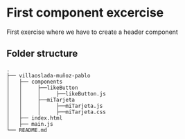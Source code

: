# First component excercise
First exercise where we have to create a header component

## Folder structure

```
.
├── villaoslada-muñoz-pablo
│   ├── components
│   │     ├──likeButton
│   │     │     ├──likeButton.js
│   │     ├──miTarjeta
│   │     │     ├──miTarjeta.js
│   │     │     ├──miTarjeta.css  
│   ├── index.html
│   ├── main.js
└── README.md
```

